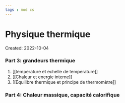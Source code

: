 ```yaml
---
tags : mod cs
---
```

# Physique thermique
Created: 2022-10-04 

### Part 3: **grandeurs thermique** 
1. [[temperature et echelle de temperature]]  
2. [[Chaleur et energie interne]] 
3. [[Equilibre thermique et principe de thermomètre]] 

### Part 4: **Chaleur massique, capacité calorifique** 
